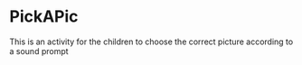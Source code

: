 # PickAPic
This is an activity for the children to choose the correct picture according to a sound prompt
